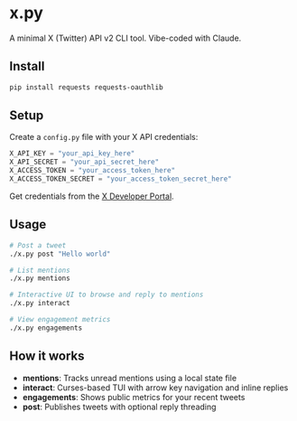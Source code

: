 # x.py

A minimal X (Twitter) API v2 CLI tool. Vibe-coded with Claude.

## Install

```bash
pip install requests requests-oauthlib
```

## Setup

Create a `config.py` file with your X API credentials:

```python
X_API_KEY = "your_api_key_here"
X_API_SECRET = "your_api_secret_here"
X_ACCESS_TOKEN = "your_access_token_here"
X_ACCESS_TOKEN_SECRET = "your_access_token_secret_here"
```

Get credentials from the [X Developer Portal](https://developer.x.com/).

## Usage

```bash
# Post a tweet
./x.py post "Hello world"

# List mentions
./x.py mentions

# Interactive UI to browse and reply to mentions
./x.py interact

# View engagement metrics
./x.py engagements
```

## How it works

- **mentions**: Tracks unread mentions using a local state file
- **interact**: Curses-based TUI with arrow key navigation and inline replies
- **engagements**: Shows public metrics for your recent tweets
- **post**: Publishes tweets with optional reply threading
